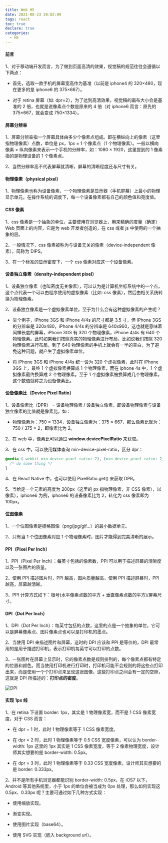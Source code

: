 ```yaml
---
title: Web H5
date: 2021-08-23 20:02:09
tags: react
toc: true
declare: true
categories:
  - H5
---
```


#### 前言

1、对于移动端开发而言，为了做到页面高清的效果，视觉稿的规范往往会遵循以下两点：

- 首先，选取一款手机的屏幕宽高作为基准（以前是 iphone4 的 320×480，现在更多的是 iphone6 的 375×667）。

- 对于 retina 屏幕（如: dpr=2），为了达到高清效果，视觉稿的画布大小会是基准的 2 倍，也就是说像素点个数是原来的 4 倍（对 iphone6 而言：原先的 375×667，就会变成 750×1334）。

#### 屏幕分辨率

1、屏幕分辨率指一个屏幕具体由多少个像素点组成。即在横纵向上的像素（这里指物理像素）点数，单位是 px，1px = 1 个像素点（1 个物理像素）。一般以横向像素 × 纵向像素来表示一个手机的分辨率，如：1080 × 1920，这里提到的 1 像素指的是物理设备的 1 个像素点。

2、当然分辨率高不代表屏幕就清晰，屏幕的清晰程度还与尺寸有关。

#### 物理像素（physical pixel）

1、物理像素也称为设备像素，一个物理像素是显示器（手机屏幕）上最小的物理显示单元，在操作系统的调度下，每一个设备像素都有自己的颜色值和亮度值。

<!-- more -->

#### CSS 像素

1、css 像素是一个抽象的单位，主要使用在浏览器上，用来精确的度量（确定）Web 页面上的内容，它是为 web 开发者创造的，在 css 或者 js 中使用的一个抽象的层。

2、一般情况下，css 像素被称为与设备无关的像素（device-independent 像素），简称为 DIPS。

3、在一个标准的显示密度下，一个 css 像素对应这一个设备像素。

#### 设备独立像素（density-independent pixel）

1、设备独立像素（也叫密度无关像素），可以认为是计算机坐标系统中的一个点，这个点代表一个可以由程序使用的虚拟像素（比如: css 像素），然后由相关系统转换为物理像素。

2、设备独立像素是一个虚拟像素单位，至于为什么会有这种虚拟像素的产生呢？

- 举个例子，iPhone 3GS 和 iPhone 4/4s 的尺寸都是 3.5 寸，但 iPhone 3GS 的分辨率是 320x480，iPhone 4/4s 的分辨率是 640x960，这也就是意味着同样长度的屏幕，iPhone 3GS 有 320 个物理像素，iPhone 4/4s 有 640 个物理像素。此时如果我们按照真实的物理像素进行布局，比如说我们按照 320 物理像素进行布局，到了 640 物理像素的手机上就会有一半的空白，为了避免这种问题，就产生了虚拟像素单位。

- 将 iPhone 3GS 和 iPhone 4/4s 统一设为 320 个虚拟像素，此时在 iPhone 3GS 上，最终 1 个虚拟像素换算成 1 个物理像素，而在 iphone 4s 中，1 个虚拟像素最终换算成 2 个物理像素。至于 1 个虚拟像素被换算成几个物理像素，这个数值就称之为设备像素比。

#### 设备像素比（Device Pixel Ratio）

1、设备像素比（DPR） = 设备物理像素 / 设备独立像素。即设备物理像素与设备独立像素的比值就是像素比。如：

- 物理像素为：750 × 1334，设备独立像素为：375 × 667，那么像素比就为：750 / 375 = 2，即像素比为 2。

2、在 web 中，像素比可以通过 **window.devicePixelRatio** 来获取。

3、在 css 中，可以使用媒体查询 min-device-pixel-ratio，区分 dpr：

```css
@media (-webkit-min-device-pixel-ratio: 2), (min-device-pixel-ratio: 2) {
  /* do some thing */
}
```

4、在 React Native 中，也可以使用 PixelRatio.get() 来获取 DPR。

5、当给定一个元素的高度为 200px（这里的 px 指物理像素，非 CSS 像素），以像素），iphone6 为例，iphone6 的设备像素比为 2，转化为 css 像素即为 100px。

#### 位图像素

1、一个位图像素是栅格图像（png/jpg/gif...）的最小数据单元。

2、只有当 1 个位图像素对应 1 个物理像素时，图片才能得到完美清晰的展示。

#### PPI（Pixel Per Inch）

1、PPI（Pixel Per Inch）：每英寸包括的像素数，PPI 可以用于描述屏幕的清晰度以及一张图片的质量。

2、使用 PPI 描述图片时，PPI 越高，图片质量越高，使用 PPI 描述屏幕时，PPI 越高，屏幕越清晰。

3、PPI 计算方式如下：根号(水平像素点数的平方 + 垂直像素点数的平方)/屏幕尺寸。

#### DPI（Dot Per Inch）

1、DPI（Dot Per Inch）：每英寸包括的点数，这里的点是一个抽象的单位，它可以是屏幕像素点、图片像素点也可以是打印机的墨点。

2、当使用 DPI 来描述图片和屏幕，这时的 DPI 应该和 PPI 是等价的，DPI 最常用的是用于描述打印机，表示打印机每英寸可以打印的点数。

3、一张图片在屏幕上显示时，它的像素点数是规则排列的，每个像素点都有特定的位置和颜色。而当使用打印机进行打印时，打印机可能不会规则的将这些点打印出来，而是使用一个个打印点来呈现这张图像，这些打印点之间会有一定的空隙，这就是 DPI 所描述的：**打印点的密度**。

![DPI](dpi.png)

#### 实现 1px 线

1、在 retina 下设置 border: 1px，其实是 1 物理像素宽，而不是 1 CSS 像素宽度，对于 CSS 而言：

- 在 dpr = 1 时，此时 1 物理像素等于 1 CSS 像素宽度。

- 在 dpr = 2 时，此时 1 物理像素等于 0.5 CSS 宽度像素，可以认为 border-width: 1px 这里的 1px 其实是 1 CSS 像素宽度，等于 2 像素物理宽度，设计师其实想要的是 border-width: 0.5px。

- 在 dpr = 3 时，此时 1 物理像素等于 0.33 CSS 宽度像素，设计师其实想要的是 border: 0.333px。

2、并不是所有手机浏览器都能识别 border-width: 0.5px，在 iOS7 以下，Android 等其他系统里，小于 1px 的单位会被当成为 0px 处理，那么如何实现这 0.5px、0.33px 呢？主要可通过如下几种方式实现：

- 使用缩放实现。

- 渐变实现。

- 使用图片实现（base64）。

- 使用 SVG 实现（嵌入 background url）。

